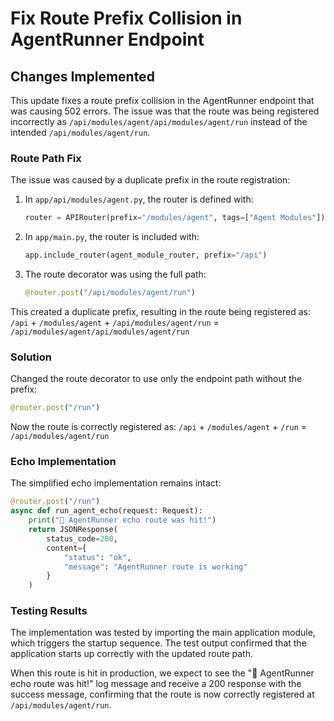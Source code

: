 # Fix Route Prefix Collision in AgentRunner Endpoint

## Changes Implemented

This update fixes a route prefix collision in the AgentRunner endpoint that was causing 502 errors. The issue was that the route was being registered incorrectly as `/api/modules/agent/api/modules/agent/run` instead of the intended `/api/modules/agent/run`.

### Route Path Fix

The issue was caused by a duplicate prefix in the route registration:

1. In `app/api/modules/agent.py`, the router is defined with:

   ```python
   router = APIRouter(prefix="/modules/agent", tags=["Agent Modules"])
   ```

2. In `app/main.py`, the router is included with:

   ```python
   app.include_router(agent_module_router, prefix="/api")
   ```

3. The route decorator was using the full path:
   ```python
   @router.post("/api/modules/agent/run")
   ```

This created a duplicate prefix, resulting in the route being registered as:
`/api` + `/modules/agent` + `/api/modules/agent/run` = `/api/modules/agent/api/modules/agent/run`

### Solution

Changed the route decorator to use only the endpoint path without the prefix:

```python
@router.post("/run")
```

Now the route is correctly registered as:
`/api` + `/modules/agent` + `/run` = `/api/modules/agent/run`

### Echo Implementation

The simplified echo implementation remains intact:

```python
@router.post("/run")
async def run_agent_echo(request: Request):
    print("📣 AgentRunner echo route was hit!")
    return JSONResponse(
        status_code=200,
        content={
            "status": "ok",
            "message": "AgentRunner route is working"
        }
    )
```

### Testing Results

The implementation was tested by importing the main application module, which triggers the startup sequence. The test output confirmed that the application starts up correctly with the updated route path.

When this route is hit in production, we expect to see the "📣 AgentRunner echo route was hit!" log message and receive a 200 response with the success message, confirming that the route is now correctly registered at `/api/modules/agent/run`.

